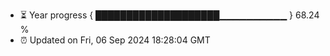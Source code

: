 - ⏳ Year progress { ████████████████████▁▁▁▁▁▁▁▁▁▁ } 68.24 %
- ⏰ Updated on Fri, 06 Sep 2024 18:28:04 GMT


